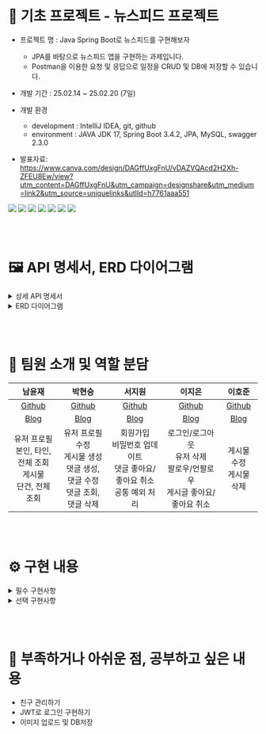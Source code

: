 # 📘 기초 프로젝트 - 뉴스피드 프로젝트

* 프로젝트 명 : Java Spring Boot로 뉴스피드를 구현해보자
  * JPA를 바탕으로 뉴스피드 앱을 구현하는 과제입니다.
  * Postman을 이용한 요청 및 응답으로 일정을 CRUD 및 DB에 저장할 수 있습니다.

* 개발 기간 : 25.02.14 ~ 25.02.20 (7일)

* 개발 환경
  * development : IntelliJ IDEA, git, github
  * environment : JAVA JDK 17, Spring Boot 3.4.2, JPA, MySQL, swagger 2.3.0
 
* 발표자료: https://www.canva.com/design/DAGffUxgFnU/vDAZVQAcd2H2Xh-ZFEU8Ew/view?utm_content=DAGffUxgFnU&utm_campaign=designshare&utm_medium=link2&utm_source=uniquelinks&utlId=h7761aaa551

<img src="https://img.shields.io/badge/spring-6DB33F?style=for-the-badge&logo=spring&logoColor=white"> <img src="https://img.shields.io/badge/springboot-6DB33F?style=for-the-badge&logo=springboot&logoColor=white"> <img src="https://img.shields.io/badge/git-F05032?style=for-the-badge&logo=git&logoColor=white"> <img src="https://img.shields.io/badge/gradle-02303A?style=for-the-badge&logo=gradle&logoColor=white"> <img src="https://img.shields.io/badge/mysql-4479A1?style=for-the-badge&logo=mysql&logoColor=white"> <img src="https://img.shields.io/badge/java-007396?style=for-the-badge&logo=java&logoColor=white"> <img src="https://img.shields.io/badge/github-181717?style=for-the-badge&logo=github&logoColor=white">
 

<br><br>


# 🖼️ API 명세서, ERD 다이어그램


<details>
  <summary>상세 API 명세서</summary>
	
  * 상세 API 명세서(설계단계)
  https://flaxen-swan-41e.notion.site/API-19fb649ebbbd80848818c2ada3e92982

</details>

<details>
  <summary>ERD 다이어그램</summary>

  <img src="https://img1.daumcdn.net/thumb/R1280x0/?scode=mtistory2&fname=https%3A%2F%2Fblog.kakaocdn.net%2Fdn%2FYUDTr%2FbtsMnAaH7fR%2Fx1dVP8GvmPNAnGpKNYynr0%2Fimg.png">
  
</details>


<br><br>



# 💁 팀원 소개 및 역할 분담


|                            남윤재                            |                            박현승                            |                            서지원                            |                            이지은                            |                            이호준                            |
| :----------------------------------------------------------: | :----------------------------------------------------------: | :----------------------------------------------------------: | :----------------------------------------------------------: | :----------------------------------------------------------: |
|          [Github](https://github.com/yjn33)        |            [Github](https://github.com/hyeons22)          |           [Github](https://github.com/jiwonclvl)           |             [Github](https://github.com/queenriwon)             |          [Github](https://github.com/ComfyTime)          |
|          [Blog](https://computersystem.tistory.com/)        |            [Blog](https://ski0123.tistory.com/)          |           [Blog](https://velog.io/@clvl1004/posts)           |             [Blog](https://queenriwon3.tistory.com/)             |          [Blog](https://velog.io/@comfytime/posts)          |
|                           유저 프로필 <br> 본인, 타인, 전체 조회 <br> 게시물 <br> 단건, 전체 조회                           |                           유저 프로필 수정 <br> 게시물 생성 <br> 댓글 생성, 댓글 수정 <br> 댓글 조회, 댓글 삭제                           |                           회원가입 <br> 비밀번호 업데이트 <br> 댓글 좋아요/좋아요 취소 <br> 공통 예외 처리                           |                           로그인/로그아웃 <br> 유저 삭제 <br> 팔로우/언팔로우 <br> 게시글 좋아요/좋아요 취소                           |                           게시물 수정 <br> 게시물 삭제                           |


<br><br>

# ⚙️ 구현 내용

<details>
	<summary>필수 구현사항</summary>


* Lv.1 (프로필 관리)
  * 프로필 조회 기능(본인/타인)
  * 프로필 수정 기능(프로필/비밀번호)

* Lv.2 (뉴스피드 게시물)
  * 게시물 CRUD

* Lv.3 (사용자 인증)
  * 회원 가입/탈퇴
  * 로그인/로그아웃

* Lv.4 (팔로우)
  * 팔로우 / 언팔로우
  * 팔로우한 유저 조회
 
<br><br>

</details>


<details>
	<summary>선택 구현사항</summary>

* Lv.5 (업그레이드 뉴스피드)(구현)
  * 정렬기능(수정일자 / 등록일자 / 좋아요 기준)
  * 검색기능 (기간 검색)

* Lv.6 (댓글)(구현)
  * 댓글 CRUD
  
* Lv.7 (좋아요)(구현)
  * 게시물 좋아요 / 좋아요 취소
  * 댓글 좋아요 / 좋아요 취소

</details>


<br><br>


# 🔧 부족하거나 아쉬운 점, 공부하고 싶은 내용
* 친구 관리하기
* JWT로 로그인 구현하기
* 이미지 업로드 및 DB저장


